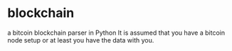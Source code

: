 blockchain
==========

a bitcoin blockchain parser in Python
It is assumed that you have a bitcoin node setup or at least you have the data with you.

